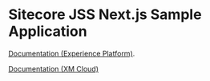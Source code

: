 # Sitecore JSS Next.js Sample Application

[Documentation (Experience Platform)](https://doc.sitecore.com/xp/en/developers/hd/21/sitecore-headless-development/sitecore-javascript-rendering-sdk--jss--for-next-js.html).

[Documentation (XM Cloud)](https://doc.sitecore.com/xmc/en/developers/xm-cloud/sitecore-javascript-rendering-sdk--jss--for-next-js.html)
